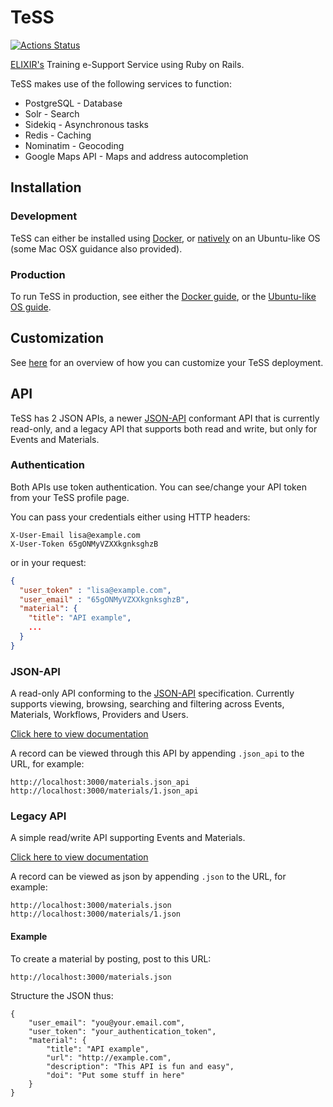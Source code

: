 # TeSS

[![Actions Status](https://github.com/ElixirTeSS/TeSS/workflows/Test/badge.svg)](https://github.com/ElixirTeSS/TeSS/actions)

[ELIXIR's](https://www.elixir-europe.org/) Training e-Support Service using Ruby on Rails.

TeSS makes use of the following services to function:
- PostgreSQL - Database
- Solr - Search
- Sidekiq - Asynchronous tasks
- Redis - Caching
- Nominatim - Geocoding
- Google Maps API - Maps and address autocompletion

## Installation

### Development
TeSS can either be installed using [Docker](docs/docker.md#Development), or [natively](docs/install.md) on an Ubuntu-like OS 
(some Mac OSX guidance also provided).

### Production

To run TeSS in production, see either the [Docker guide](docs/docker.md#Production), 
or the [Ubuntu-like OS guide](docs/production.md).

## Customization

See [here](docs/customization.md) for an overview of how you can customize your TeSS deployment.

## API

TeSS has 2 JSON APIs, a newer [JSON-API](https://jsonapi.org/) conformant API that is currently read-only, 
and a legacy API that supports both read and write, but only for Events and Materials.

### Authentication

Both APIs use token authentication. You can see/change your API token from your TeSS profile page.

You can pass your credentials either using HTTP headers:
```
X-User-Email lisa@example.com
X-User-Token 65gONMyVZXXkgnksghzB  
```

or in your request:

```json
{
  "user_token" : "lisa@example.com",
  "user_email" : "65gONMyVZXXkgnksghzB",
  "material": {
    "title": "API example",
    ...
  }
}
```

### JSON-API

A read-only API conforming to the [JSON-API](https://jsonapi.org/) specification.
Currently supports viewing, browsing, searching and filtering across Events, Materials, Workflows, Providers and Users.

[Click here to view documentation](https://tess.elixir-europe.org/api) 

A record can be viewed through this API by appending `.json_api` to the URL, for example:

    http://localhost:3000/materials.json_api
    http://localhost:3000/materials/1.json_api

### Legacy API

A simple read/write API supporting Events and Materials.
  
[Click here to view documentation](https://tess.elixir-europe.org/api/legacy)

A record can be viewed as json by appending `.json` to the URL, for example:

    http://localhost:3000/materials.json
    http://localhost:3000/materials/1.json

#### Example

To create a material by posting, post to this URL:

    http://localhost:3000/materials.json

Structure the JSON thus:

    {
        "user_email": "you@your.email.com",
        "user_token": "your_authentication_token",
        "material": {
            "title": "API example",
            "url": "http://example.com",
            "description": "This API is fun and easy",
            "doi": "Put some stuff in here"
        }
    }

